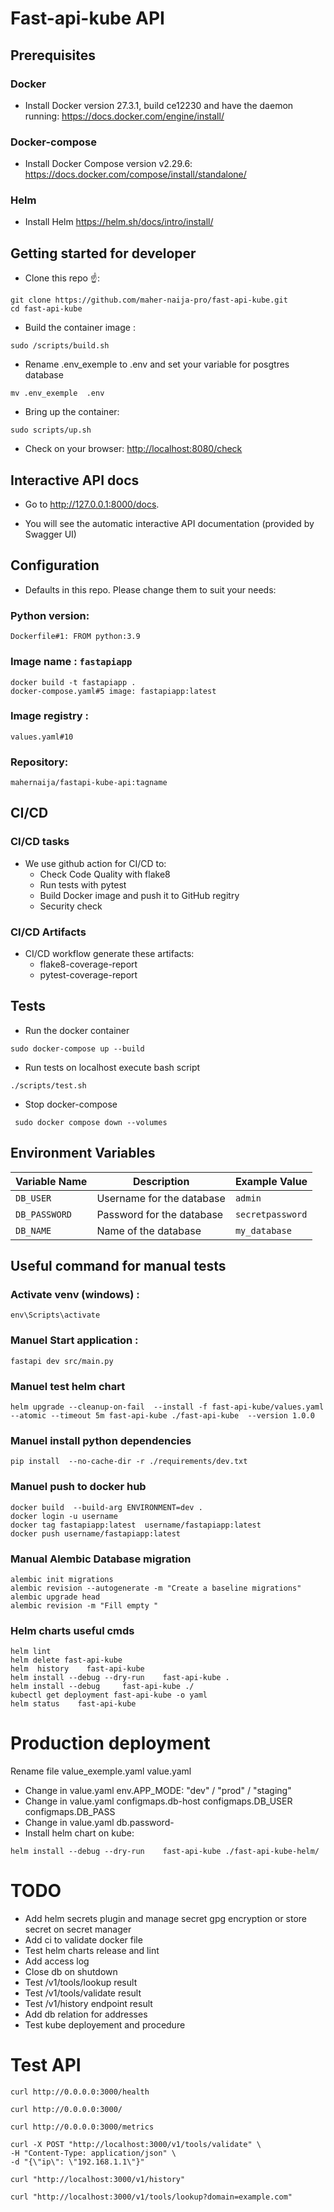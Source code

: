 # Fast-api-kube API

## Prerequisites

### Docker

- Install Docker version 27.3.1, build ce12230 and have the daemon running: https://docs.docker.com/engine/install/

### Docker-compose

- Install Docker Compose version v2.29.6: https://docs.docker.com/compose/install/standalone/

### Helm

- Install Helm https://helm.sh/docs/intro/install/

## Getting started for developer

- Clone this repo ☝️:

```
git clone https://github.com/maher-naija-pro/fast-api-kube.git
cd fast-api-kube
```

- Build the container image :

```
sudo /scripts/build.sh
```

- Rename .env_exemple to .env and set your variable for posgtres database

```
mv .env_exemple  .env
```

- Bring up the container:

```
sudo scripts/up.sh
```

- Check on your browser: <http://localhost:8080/check>

## Interactive API docs

- Go to http://127.0.0.1:8000/docs.

- You will see the automatic interactive API documentation (provided by Swagger UI)

## Configuration

- Defaults in this repo. Please change them to suit your needs:

### Python version:
```
Dockerfile#1: FROM python:3.9
```
### Image name : `fastapiapp`
```
docker build -t fastapiapp .
docker-compose.yaml#5 image: fastapiapp:latest
```
### Image registry :
```
values.yaml#10
```
### Repository:
```
mahernaija/fastapi-kube-api:tagname
```
## CI/CD
### CI/CD tasks
- We use github action for CI/CD to:
   - Check Code Quality with flake8
   - Run tests with pytest
   - Build Docker image and push it to GitHub regitry
   - Security check

### CI/CD Artifacts
- CI/CD workflow generate these artifacts:
   - flake8-coverage-report
   - pytest-coverage-report

## Tests
- Run the docker container
```
sudo docker-compose up --build
```

- Run tests on localhost execute bash script

```
./scripts/test.sh
```
- Stop docker-compose
```
 sudo docker compose down --volumes
 ```


## Environment Variables

| Variable Name | Description                     | Example Value            |
|---------------|---------------------------------|--------------------------|
| `DB_USER`     | Username for the database       | `admin`                  |
| `DB_PASSWORD` | Password for the database       | `secretpassword`         |
| `DB_NAME`     | Name of the database            | `my_database`            |


## Useful command for manual tests

### Activate venv (windows) :

```
env\Scripts\activate
```

### Manuel Start application :

```
fastapi dev src/main.py
```

### Manuel test helm chart
```
helm upgrade --cleanup-on-fail  --install -f fast-api-kube/values.yaml --atomic --timeout 5m fast-api-kube ./fast-api-kube  --version 1.0.0
```

### Manuel install python dependencies
```
pip install  --no-cache-dir -r ./requirements/dev.txt
```

### Manuel push to docker hub
```
docker build  --build-arg ENVIRONMENT=dev .
docker login -u username
docker tag fastapiapp:latest  username/fastapiapp:latest
docker push username/fastapiapp:latest
```

### Manual Alembic Database migration
```
alembic init migrations
alembic revision --autogenerate -m "Create a baseline migrations"
alembic upgrade head
alembic revision -m "Fill empty "
```

### Helm charts useful cmds
```
helm lint
helm delete fast-api-kube
helm  history    fast-api-kube
helm install --debug --dry-run    fast-api-kube .
helm install --debug     fast-api-kube ./
kubectl get deployment fast-api-kube -o yaml
helm status    fast-api-kube
```

# Production deployment

Rename file  value_exemple.yaml value.yaml

- Change in value.yaml  env.APP_MODE: "dev" / "prod" / "staging"
- Change in value.yaml  configmaps.db-host configmaps.DB_USER configmaps.DB_PASS 
- Change in value.yaml  db.password-
- Install helm chart on kube:
```
helm install --debug --dry-run    fast-api-kube ./fast-api-kube-helm/
```

# TODO

- Add helm secrets plugin and manage secret gpg encryption or store secret on secret manager
- Add ci to validate docker file  
- Test helm charts release and lint
- Add  access log
- Close db on shutdown
- Test  /v1/tools/lookup  result
- Test /v1/tools/validate  result 
- Test /v1/history endpoint result
- Add db relation for addresses
- Test kube deployement and procedure

# Test API
```
curl http://0.0.0.0:3000/health
```
```
curl http://0.0.0.0:3000/
```
```
curl http://0.0.0.0:3000/metrics
```
```
curl -X POST "http://localhost:3000/v1/tools/validate" \
-H "Content-Type: application/json" \
-d "{\"ip\": \"192.168.1.1\"}"
```
```
curl "http://localhost:3000/v1/history"
```
```
curl "http://localhost:3000/v1/tools/lookup?domain=example.com"
```


